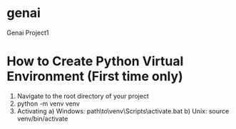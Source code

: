 # genai
Genai Project1


# How to Create Python Virtual Environment (First time only)
1) Navigate to the root directory of your project
2) python -m venv venv
3) Activating
    a) Windows: path\to\venv\Scripts\activate.bat
    b) Unix: source venv/bin/activate